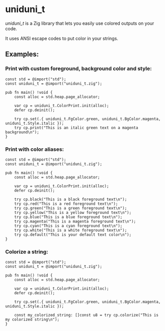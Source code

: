 # uniduni_t

*uniduni_t* is a Zig library that lets you easily use colored outputs on your code.

It uses ANSI escape codes to put color in your strings.

## Examples:

### Print with custom foreground, background color and style:
```
const std = @import("std");
const uniduni_t = @import("uniduni_t.zig");

pub fn main() !void {
    const alloc = std.heap.page_allocator;

    var cp = uniduni_t.ColorPrint.init(alloc);
    defer cp.deinit();

    try cp.set(.{ uniduni_t.FgColor.green, uniduni_t.BgColor.magenta, uniduni_t.Style.italic });
    try cp.print("This is an italic green text on a magenta background\n");
}
```
### Print with color aliases:
```
const std = @import("std");
const uniduni_t = @import("uniduni_t.zig");

pub fn main() !void {
    const alloc = std.heap.page_allocator;

    var cp = uniduni_t.ColorPrint.init(alloc);
    defer cp.deinit();

    try cp.black("This is a black foreground text\n");
    try cp.red("This is a red foreground text\n");
    try cp.green("This is a green foreground text\n");
    try cp.yellow("This is a yellow foreground text\n");
    try cp.blue("This is a blue foreground text\n");
    try cp.magenta("This is a magenta foreground text\n");
    try cp.cyan("This is a cyan foreground text\n");
    try cp.white("This is a white foreground text\n");
    try cp.default("This is your default text color\n");
}
```
### Colorize a string:
```
const std = @import("std");
const uniduni_t = @import("uniduni_t.zig");

pub fn main() !void {
    const alloc = std.heap.page_allocator;

    var cp = uniduni_t.ColorPrint.init(alloc);
    defer cp.deinit();

    try cp.set(.{ uniduni_t.FgColor.green, uniduni_t.BgColor.magenta, uniduni_t.Style.italic });

    const my_colorized_string: []const u8 = try cp.colorize("This is my colorized string\n");
}
```
